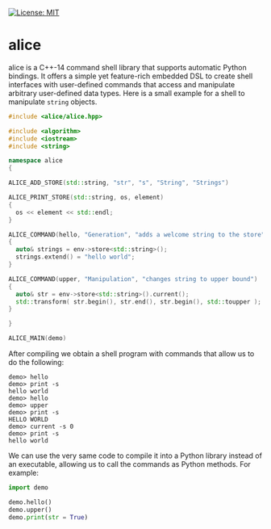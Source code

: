 [![License: MIT](https://img.shields.io/badge/License-MIT-yellow.svg)](https://opensource.org/licenses/MIT)

# alice

alice is a C++-14 command shell library that supports automatic Python bindings.  It offers a simple yet feature-rich embedded DSL to create shell interfaces with user-defined commands that access and manipulate arbitrary user-defined data types.  Here is a small example for a shell to manipulate `string` objects.

```c++
#include <alice/alice.hpp>

#include <algorithm>
#include <iostream>
#include <string>

namespace alice
{

ALICE_ADD_STORE(std::string, "str", "s", "String", "Strings")

ALICE_PRINT_STORE(std::string, os, element)
{
  os << element << std::endl;
}

ALICE_COMMAND(hello, "Generation", "adds a welcome string to the store")
{
  auto& strings = env->store<std::string>();
  strings.extend() = "hello world";
}

ALICE_COMMAND(upper, "Manipulation", "changes string to upper bound")
{
  auto& str = env->store<std::string>().current();
  std::transform( str.begin(), str.end(), str.begin(), std::toupper );
}

}

ALICE_MAIN(demo)
```

After compiling we obtain a shell program with commands that allow us to do the following:

```
demo> hello
demo> print -s
hello world
demo> hello
demo> upper
demo> print -s
HELLO WORLD
demo> current -s 0
demo> print -s
hello world
```

We can use the very same code to compile it into a Python library instead of an executable, allowing us to call the commands as Python methods.  For example:

```python
import demo

demo.hello()
demo.upper()
demo.print(str = True)
```
